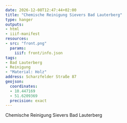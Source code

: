 ```yaml
---
date: 2026-12-08T12:47:44+02:00
title: "Chemische Reinigung Sievers Bad Lauterberg"
type: hanger
outputs:
- html
- iiif-manifest
resources:
- src: "front.png"
  params:
    iiif: front/info.json
tags:
- Bad Lauterberg
- Reinigung
- "Material: Holz"
address: Scharzfelder Straße 87
geojson:
  coordinates:
  - 10.447169
  - 51.6209369
  precision: exact
---
```

Chemische Reinigung Sievers Bad Lauterberg
